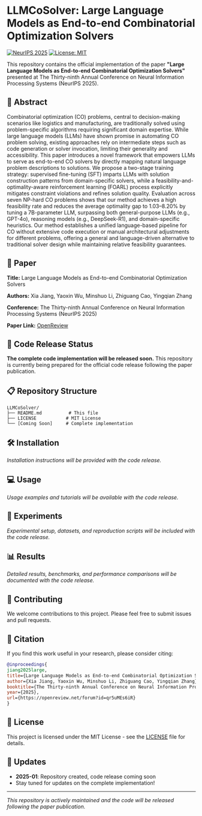# LLMCoSolver: Large Language Models as End-to-end Combinatorial Optimization Solvers

[![NeurIPS 2025](https://img.shields.io/badge/NeurIPS-2025-blue.svg)](https://openreview.net/forum?id=qr5uMEs6iR)
[![License: MIT](https://img.shields.io/badge/License-MIT-yellow.svg)](https://opensource.org/licenses/MIT)

This repository contains the official implementation of the paper **"Large Language Models as End-to-end Combinatorial Optimization Solvers"** presented at The Thirty-ninth Annual Conference on Neural Information Processing Systems (NeurIPS 2025).

## 📖 Abstract

Combinatorial optimization (CO) problems, central to decision-making scenarios like logistics and manufacturing, are traditionally solved using problem-specific algorithms requiring significant domain expertise. While large language models (LLMs) have shown promise in automating CO problem solving, existing approaches rely on intermediate steps such as code generation or solver invocation, limiting their generality and accessibility. This paper introduces a novel framework that empowers LLMs to serve as end-to-end CO solvers by directly mapping natural language problem descriptions to solutions. We propose a two-stage training strategy: supervised fine-tuning (SFT) imparts LLMs with solution construction patterns from domain-specific solvers, while a feasibility-and-optimality-aware reinforcement learning (FOARL) process explicitly mitigates constraint violations and refines solution quality. Evaluation across seven NP-hard CO problems shows that our method achieves a high feasibility rate and reduces the average optimality gap to 1.03–8.20% by tuning a 7B-parameter LLM, surpassing both general-purpose LLMs (e.g., GPT-4o), reasoning models (e.g., DeepSeek-R1), and domain-specific heuristics. Our method establishes a unified language-based pipeline for CO without extensive code execution or manual architectural adjustments for different problems, offering a general and language-driven alternative to traditional solver design while maintaining relative feasibility guarantees.

## 📰 Paper

**Title:** Large Language Models as End-to-end Combinatorial Optimization Solvers

**Authors:** Xia Jiang, Yaoxin Wu, Minshuo Li, Zhiguang Cao, Yingqian Zhang

**Conference:** The Thirty-ninth Annual Conference on Neural Information Processing Systems (NeurIPS 2025)

**Paper Link:** [OpenReview](https://openreview.net/forum?id=qr5uMEs6iR)

## 🚀 Code Release Status

**The complete code implementation will be released soon.** This repository is currently being prepared for the official code release following the paper publication.

## 📋 Repository Structure

```
LLMCoSolver/
├── README.md          # This file
├── LICENSE           # MIT License
└── [Coming Soon]     # Complete implementation
```

## 🛠️ Installation

*Installation instructions will be provided with the code release.*

## 💻 Usage

*Usage examples and tutorials will be available with the code release.*

## 🧪 Experiments

*Experimental setup, datasets, and reproduction scripts will be included with the code release.*

## 📊 Results

*Detailed results, benchmarks, and performance comparisons will be documented with the code release.*

## 🤝 Contributing

We welcome contributions to this project. Please feel free to submit issues and pull requests.

## 📜 Citation

If you find this work useful in your research, please consider citing:

```bibtex
@inproceedings{
jiang2025large,
title={Large Language Models as End-to-end Combinatorial Optimization Solvers},
author={Xia Jiang, Yaoxin Wu, Minshuo Li, Zhiguang Cao, Yingqian Zhang},
booktitle={The Thirty-ninth Annual Conference on Neural Information Processing Systems},
year={2025},
url={https://openreview.net/forum?id=qr5uMEs6iR}
}
```

## 📄 License

This project is licensed under the MIT License - see the [LICENSE](LICENSE) file for details.


## 🔔 Updates

- **2025-01**: Repository created, code release coming soon
- Stay tuned for updates on the complete implementation!

---

*This repository is actively maintained and the code will be released following the paper publication.*
